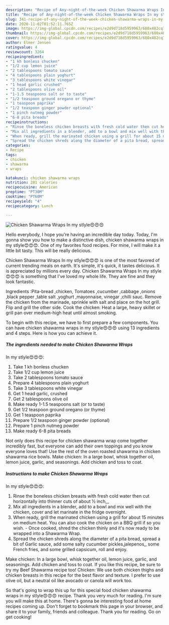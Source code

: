 ```yaml
---
description: "Recipe of Any-night-of-the-week Chicken Shawarma Wraps In my stlyle😍😍😍"
title: "Recipe of Any-night-of-the-week Chicken Shawarma Wraps In my stlyle😍😍😍"
slug: 341-recipe-of-any-night-of-the-week-chicken-shawarma-wraps-in-my-stlyle
date: 2020-11-02T01:52:11.765Z
image: https://img-global.cpcdn.com/recipes/e2d9d718d5959963/680x482cq70/chicken-shawarma-wraps-in-my-stlyle😍😍😍-recipe-main-photo.jpg
thumbnail: https://img-global.cpcdn.com/recipes/e2d9d718d5959963/680x482cq70/chicken-shawarma-wraps-in-my-stlyle😍😍😍-recipe-main-photo.jpg
cover: https://img-global.cpcdn.com/recipes/e2d9d718d5959963/680x482cq70/chicken-shawarma-wraps-in-my-stlyle😍😍😍-recipe-main-photo.jpg
author: Elmer Jensen
ratingvalue: 4
reviewcount: 3264
recipeingredient:
- "1 kh bonless chucken"
- "1/2 cup lemon juice"
- "2 tablespoons tomato sauce"
- "4 tablespoons plain yoghurt"
- "3 tablespoons white vinegar"
- "1 head garlic crushed"
- "2 tablespoons olive oil"
- "1-1.5 teaspoons salt or to taste"
- "1/2 teaspoon ground oregano or thyme"
- "1 teaspoon paprika"
- "1/2 teaspoon ginger powder optional"
- "1 pinch nutmeg powder"
- "6-8 pita breads"
recipeinstructions:
- "Rinse the boneless chicken breasts with fresh cold water then cut horizontally into thinner cuts of about ½ inch,,,"
- "Mix all ingredients in a blender, add to a bowl and mix well with the chicken, cover and let marinate in the fridge overnight."
- "When ready, grill the marinated chicken using a grill for about 15 minutes on medium heat. You can also cook the chicken on a BBQ grill if so you wish. Once cooked, shred the chicken thinly and it&#39;s now ready to be wrapped into a Shawarma Wrap."
- "Spread the chicken shreds along the diameter of a pita bread, spread a bit of Garlic sauce, add some salty cucumber pickles,jalepenos,, some French fries, and some grilled capsicum, roll and enjoy."
categories:
- Recipe
tags:
- chicken
- shawarma
- wraps

katakunci: chicken shawarma wraps 
nutrition: 281 calories
recipecuisine: American
preptime: "PT30M"
cooktime: "PT60M"
recipeyield: "4"
recipecategory: Lunch

---
```



![Chicken Shawarma Wraps
In my stlyle😍😍😍](https://img-global.cpcdn.com/recipes/e2d9d718d5959963/680x482cq70/chicken-shawarma-wraps-in-my-stlyle😍😍😍-recipe-main-photo.jpg)

Hello everybody, I hope you're having an incredible day today. Today, I'm gonna show you how to make a distinctive dish, chicken shawarma wraps
in my stlyle😍😍😍. One of my favorites food recipes. For mine, I will make it a little bit tasty. This will be really delicious.

Chicken Shawarma Wraps
In my stlyle😍😍😍 is one of the most favored of current trending meals on earth. It's simple, it's quick, it tastes delicious. It is appreciated by millions every day. Chicken Shawarma Wraps
In my stlyle😍😍😍 is something that I've loved my whole life. They are fine and they look fantastic.

Ingredients :Pita-bread ,chicken, Tomatoes ,cucumber ,cabbage ,onions ,black pepper ,table salt ,yoghurt ,mayonnaise, vinegar ,chilli sauc. Remove the chicken from the marinade, sprinkle with salt and place on the hot grill. Flip and grill the other side. Cook the chicken: Heat a large, heavy skillet or grill pan over medium-high heat until almost smoking.


To begin with this recipe, we have to first prepare a few components. You can have chicken shawarma wraps
in my stlyle😍😍😍 using 13 ingredients and 4 steps. Here is how you can achieve it.

<!--inarticleads1-->

##### The ingredients needed to make Chicken Shawarma Wraps
In my stlyle😍😍😍:

1. Take 1 kh bonless chucken
1. Take 1/2 cup lemon juice
1. Take 2 tablespoons tomato sauce
1. Prepare 4 tablespoons plain yoghurt
1. Take 3 tablespoons white vinegar
1. Get 1 head garlic, crushed
1. Get 2 tablespoons olive oil
1. Make ready 1-1.5 teaspoons salt (or to taste)
1. Get 1/2 teaspoon ground oregano (or thyme)
1. Get 1 teaspoon paprika
1. Prepare 1/2 teaspoon ginger powder (optional)
1. Prepare 1 pinch nutmeg powder
1. Make ready 6-8 pita breads


Not only does this recipe for chicken shawarma wrap come together incredibly fast, but everyone can add their own toppings and you know everyone loves that! Use the rest of the oven roasted shawarma in chicken shawarma rice bowls. Make chicken: In a large bowl, whisk together oil, lemon juice, garlic, and seasonings. Add chicken and toss to coat. 

<!--inarticleads2-->

##### Instructions to make Chicken Shawarma Wraps
In my stlyle😍😍😍:

1. Rinse the boneless chicken breasts with fresh cold water then cut horizontally into thinner cuts of about ½ inch,,,
1. Mix all ingredients in a blender, add to a bowl and mix well with the chicken, cover and let marinate in the fridge overnight.
1. When ready, grill the marinated chicken using a grill for about 15 minutes on medium heat. You can also cook the chicken on a BBQ grill if so you wish. - Once cooked, shred the chicken thinly and it&#39;s now ready to be wrapped into a Shawarma Wrap.
1. Spread the chicken shreds along the diameter of a pita bread, spread a bit of Garlic sauce, add some salty cucumber pickles,jalepenos,, some French fries, and some grilled capsicum, roll and enjoy.


Make chicken: In a large bowl, whisk together oil, lemon juice, garlic, and seasonings. Add chicken and toss to coat. If you like this recipe, be sure to try my Beef Shawarma recipe too! Chicken: We use both chicken thighs and chicken breasts in this recipe for the best flavor and texture. I prefer to use olive oil, but a neutral oil like avocado or canola will work too. 

So that's going to wrap this up for this special food chicken shawarma wraps
in my stlyle😍😍😍 recipe. Thank you very much for reading. I'm sure you will make this at home. There's gonna be interesting food at home recipes coming up. Don't forget to bookmark this page in your browser, and share it to your family, friends and colleague. Thank you for reading. Go on get cooking!
